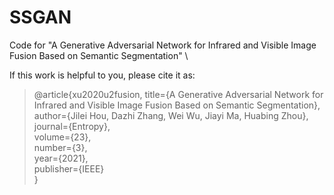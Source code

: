 # SSGAN
Code for "A Generative Adversarial Network for Infrared and Visible Image Fusion Based on Semantic Segmentation"
\


If this work is helpful to you, please cite it as:

> @article{xu2020u2fusion,
> title={A Generative Adversarial Network for Infrared and Visible Image Fusion Based on Semantic Segmentation},\
>   author={Jilei Hou, Dazhi Zhang, Wei Wu, Jiayi Ma, Huabing Zhou},\
>   journal={Entropy},\
>   volume={23},\
>   number={3},\
>   year={2021},\
>   publisher={IEEE}\
> }
